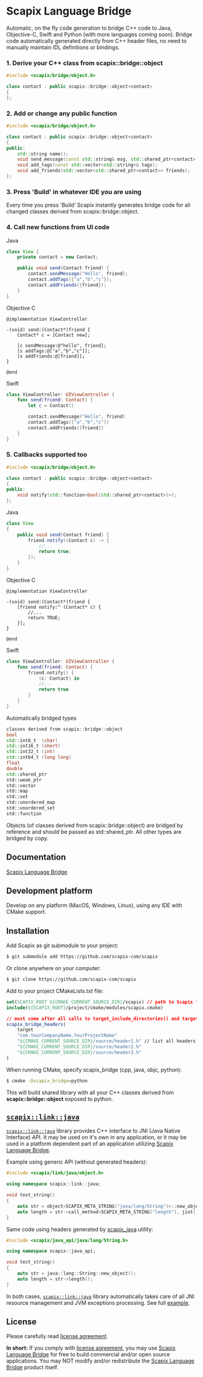 ﻿# Scapix Language Bridge

Automatic, on the fly code generation to bridge C++ code to Java, Objective-C, Swift and Python (with more languages coming soon).
Bridge code automatically generated directly from C++ header files, no need to manually maintain IDL definitions or bindings.

### 1. Derive your C++ class from scapix::bridge::object

```cpp
#include <scapix/bridge/object.h>

class contact : public scapix::bridge::object<contact>
{
};
```

### 2. Add or change any public function

```cpp
#include <scapix/bridge/object.h>

class contact : public scapix::bridge::object<contact>
{
public:
    std::string name();
    void send_message(const std::string& msg, std::shared_ptr<contact> from);
    void add_tags(const std::vector<std::string>& tags);
    void add_friends(std::vector<std::shared_ptr<contact>> friends);
};
```

### 3. Press 'Build' in whatever IDE you are using

Every time you press 'Build' Scapix instantly generates bridge code for all changed classes derived from scapix::bridge::object.

### 4. Call new functions from UI code

Java

```java
class View {
    private contact = new Contact;

    public void send(Contact friend) {
        contact.sendMessage("Hello", friend);
        contact.addTags({"a","b","c"});
        contact.addFriends({friend});
    }
}
```

Objective C

```objc
@implementation ViewController

-(void) send:(Contact*)friend {
    Contact* c = [Contact new];

    [c sendMessage:@"hello", friend];
    [s addTags:@["a","b","c"]];
    [s addFriends:@[friend]];
}

@end
```

Swift

```swift
class ViewController: UIViewController {
    func send(friend: Contact) {
        let c = Contact()

        contact.sendMessage("Hello", friend)
        contact.addTags(["a","b","c"])
        contact.addFriends([friend])
    }
}
```

### 5. Callbacks supported too

```cpp
#include <scapix/bridge/object.h>

class contact : public scapix::bridge::object<contact>
{
public:
    void notify(std::function<bool(std::shared_ptr<contact>)>);
};
```

Java

```java
class View
{
    public void send(Contact friend) {
        friend.notify((Contact c) -> {
            //...
            return true;
        });
    }
}
```

Objective C

```objc
@implementation ViewController

-(void) send:(Contact*)friend {
    [friend notify:^ (Contact* c) {
        //...
        return TRUE;
    }];
}

@end
```

Swift

```swift
class ViewController: UIViewController {
    func send(friend: Contact) {
        friend.notify() {
            (c: Contact) in
            //...
            return true
        }
    }
}
```

Automatically bridged types

```cpp
classes derived from scapix::bridge::object
bool
std::int8_t  (char)
std::int16_t (short)
std::int32_t (int)
std::int64_t (long long)
float
double
std::shared_ptr
std::weak_ptr
std::vector
std::map
std::set
std::unordered_map
std::unordered_set
std::function
```

Objects (of classes derived from scapix::bridge::object) are bridged by reference and should be passed as std::shared_ptr<Type>.
All other types are bridged by copy.

## Documentation

[Scapix Language Bridge](https://www.scapix.com)

## Development platform

Develop on any platform (MacOS, Windows, Linux), using any IDE with CMake support.

## Installation

Add Scapix as git submodule to your project:

```bash
$ git submodule add https://github.com/scapix-com/scapix
```

Or clone anywhere on your computer:

```bash
$ git clone https://github.com/scapix-com/scapix
```

Add to your project CMakeLists.txt file:

```cmake
set(SCAPIX_ROOT ${CMAKE_CURRENT_SOURCE_DIR}/scapix) // path to Scapix folder
include(${SCAPIX_ROOT}/project/cmake/modules/scapix.cmake)

// must come after all calls to target_include_directories() and target_link_libraries() for the target
scapix_bridge_headers(
    target
    "com.YourCompanyName.YourProjectName"
    "${CMAKE_CURRENT_SOURCE_DIR}/source/header1.h" // list all headers with scapix::bridge::object classes
    "${CMAKE_CURRENT_SOURCE_DIR}/source/header2.h"
    "${CMAKE_CURRENT_SOURCE_DIR}/source/header3.h"
)
```

When running CMake, specify scapix_bridge (cpp, java, objc, python):

```bash
$ cmake -Dscapix_bridge=python
```

This will build shared library with all your C++ classes derived from **scapix::bridge::object** exposed to python.

## [`scapix::link::java`](https://www.scapix.com/reference/java_library/link/)

[`scapix::link::java`](https://www.scapix.com/reference/java_library/link/) library provides C++ interface to JNI (Java Native Interface) API.
It may be used on it's own in any application, or it may be used in a platform dependent part of an application utilizing [Scapix Language Bridge](https://www.scapix.com/tutorial/introduction).

Example using generic API (without generated headers):

```cpp
#include <scapix/link/java/object.h>

using namespace scapix::link::java;

void test_string()
{
    auto str = object<SCAPIX_META_STRING("java/lang/String")>::new_object();
    auto length = str->call_method<SCAPIX_META_STRING("length"), jint()>();
}
```

Same code using headers generated by [scapix_java](https://www.scapix.com/reference/java/java_api) utility:

```cpp
#include <scapix/java_api/java/lang/String.h>

using namespace scapix::java_api;

void test_string()
{
    auto str = java::lang::String::new_object();
    auto length = str->length();
}
```

In both cases, [`scapix::link::java`](https://www.scapix.com/reference/java_library/link/) library automatically takes care of all JNI resource management and JVM exceptions processing.
See full [example](https://github.com/scapix-com/example2).

## License

Please carefully read [license agreement](LICENSE.txt).

**In short:**
If you comply with [license agreement](LICENSE.txt), you may use [Scapix Language Bridge](https://www.scapix.com) for free to build commercial and/or open source applications.
You may NOT modify and/or redistribute the [Scapix Language Bridge](https://www.scapix.com) product itself.
